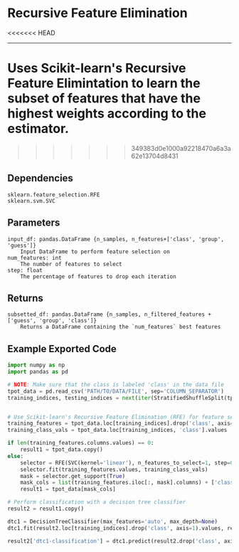 # Recursive Feature Elimination
<<<<<<< HEAD
* * * 

Uses Scikit-learn's Recursive Feature Elimintation to learn the subset of features that have the highest weights according to the estimator.
=======
>>>>>>> 349383d0e1000a92218470a6a3a62e13704d8431

## Dependencies 
    sklearn.feature_selection.RFE
    sklearn.svm.SVC


Parameters
----------
    input_df: pandas.DataFrame {n_samples, n_features+['class', 'group', 'guess']}
        Input DataFrame to perform feature selection on
    num_features: int
        The number of features to select
    step: float
        The percentage of features to drop each iteration

Returns
-------
    subsetted_df: pandas.DataFrame {n_samples, n_filtered_features + ['guess', 'group', 'class']}
        Returns a DataFrame containing the `num_features` best features

Example Exported Code
---------------------

```Python
import numpy as np
import pandas as pd

# NOTE: Make sure that the class is labeled 'class' in the data file
tpot_data = pd.read_csv('PATH/TO/DATA/FILE', sep='COLUMN_SEPARATOR')
training_indices, testing_indices = next(iter(StratifiedShuffleSplit(tpot_data['class'].values, n_iter=1, train_size=0.75, test_size=0.25)))


# Use Scikit-learn's Recursive Feature Elimination (RFE) for feature selection
training_features = tpot_data.loc[training_indices].drop('class', axis=1)
training_class_vals = tpot_data.loc[training_indices, 'class'].values

if len(training_features.columns.values) == 0:
    result1 = tpot_data.copy()
else:
    selector = RFE(SVC(kernel='linear'), n_features_to_select=1, step=0.99)
    selector.fit(training_features.values, training_class_vals)
    mask = selector.get_support(True)
    mask_cols = list(training_features.iloc[:, mask].columns) + ['class']
    result1 = tpot_data[mask_cols]

# Perform classification with a decision tree classifier
result2 = result1.copy()

dtc1 = DecisionTreeClassifier(max_features='auto', max_depth=None)
dtc1.fit(result2.loc[training_indices].drop('class', axis=1).values, result2.loc[training_indices, 'class'].values)

result2['dtc1-classification'] = dtc1.predict(result2.drop('class', axis=1).values)

```
